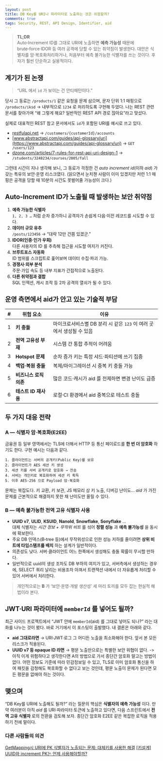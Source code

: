 ```yaml
---
layout: post
title: DB Key를 URI나 파라미터로 노출하는 것은 위험할까?
comments: true
tags: Security, REST, API Design, Identifier, aid
---
```


> **TL;DR**\
> Auto‑Increment ID를 그대로 URI에 노출하면 **예측 가능성** 때문에 brute‑force·IDOR 등 여러 공격에 당할 수 있는 취약점이 발생한다. 대안은 식별자를 암·복호화처리하거나, 처음부터 예측 불가능한 식별자를 쓰는 것이다. 후자가 훨씬 단순하고 실용적이다.

## 계기가 된 논쟁

> “URL 에서 `id` 가 보이는 건 안티패턴이다.”

당시 그 동료는 `/products/1` 같은 요청을 문제 삼으며, 문자 단위 1:1 매핑으로 `/products/iksd` → 내부적으로 `1234` 로 처리하도록 구현해 두었다. 나는 REST 관련 문서를 찾아가며 “왜 그렇게 해요? 일반적인 REST API 경로 잖아요”라고 맞섰다.

실제로 대표적인 REST 참고 문서에서도 `id`가 포함된 URI를 예시로 쓰고 있다.

- [restfulapi.net](https://restfulapi.net/resource-naming/) → `/customers/{customerId}/accounts`
- [www.abstractapi.com/guides/api-glossary/uri](https://www.abstractapi.com/guides/api-glossary/uri) → `GET /users/123`
- [dzone.com/articles/7-rules-for-rest-api-uri-design-1](https://dzone.com/articles/7-rules-for-rest-api-uri-design-1) → `/students/3248234/courses/2005/fall`

그런데 시간이 지나 생각해 보니, 그 동료가 걱정한 건 _auto increment id_(이하 _aid_) 가 갖는 특유의 보안·운영 리스크였다.
(읽으면서 눈치챈 사람이 이미 있겠지만 저런 1:1 매핑은 공격을 당할 때 10분의 시간도 못벌어줄 가능성이 크다.)

## Auto‑Increment ID가 노출될 때 발생하는 보안 취약점

1. **예측 가능한 식별자**\
   `1, 2, 3 …` 처럼 순차 증가하니 공격자가 손쉽게 다음·이전 레코드를 시도할 수 있다.
2. **데이터 규모 유추**\
   `/posts/123456` → “대략 12만 건쯤 있겠군.”
3. **IDOR(인증·인가 우회)**\
   다른 사용자의 ID 를 추측해 접근을 시도할 여지가 커진다.
4. **브루트포스 자동화**\
   ID 범위를 스크립트로 훑어보며 데이터 수집·파괴 가능.
5. **경쟁사·외부 분석**\
   주문·가입 속도 등 내부 지표가 간접적으로 노출된다.
6. **다른 취약점과 결합**\
   SQL 인젝션, 캐시 조작 등 2차 공격의 열쇠가 될 수 있다.

## 운영 측면에서 aid가 안고 있는 기술적 부담

| #   | 위험 요소              | 이유                                                                 |
| --- | ---------------------- | -------------------------------------------------------------------- |
| 1   | **키 충돌**            | 마이크로서비스별 DB 분리 시 같은 `123` 이 여러 곳에서 생성될 수 있음 |
| 2   | **전역 고유성 부재**   | 시스템 간 통합 추적이 어려움                                         |
| 3   | **Hotspot 문제**       | 순차 증가 키는 특정 샤드·파티션에 쓰기 집중                          |
| 4   | **백업·복원 충돌**     | 복제/마이그레이션 시 중복 키 충돌 가능                               |
| 5   | **비즈니스 로직 의존** | 많은 코드·캐시가 aid 를 전제하면 변경 난이도 급증                    |
| 6   | **테스트 ID 재사용**   | 로컬·CI 환경에서 aid 중복으로 테스트 충돌                            |

## 두 가지 대응 전략

### A — 식별자 암·복호화(E2EE)

금융권 등 일부 영역에서는 TLS에 더해서 HTTP 등 통신 페이로드를 **한 번 더 암호화** 하기도 한다. 구현 예시는 다음과 같다.

```text
1. 클라이언트는 서버의 공개키(Public Key)를 보유
2. 클라이언트가 AES 세션 키 생성
3. 세션 키를 서버 공개키로 암호화 → 전송
4. 서버는 개인키로 복호화하여 세션 키 획득
5. 이후 AES‑256 으로 Payload 암·복호화
```

문제는 복잡도다. 키 교환, 키 보관, JS 메모리 상 키 노출, 디버깅 난이도… _aid_ 가 가진 문제를 근본적으로 해결하지 못한 채 난이도만 올릴 수 있다.

### B — 예측 불가능한 전역 고유 식별자 사용

- **UUID v7**, **ULID**, **KSUID**, **NanoId**, **Snowflake**, **Sonyflake** …\
  대체 식별자는 _시간 정보 + 무작위 비트_ 를 섞어 **정렬 성능** 과 **예측 불가능성** 을 동시에 확보한다.
- 주요 DB 인덱스(B‑tree 등)에서 무작위성으로 인한 성능 저하를 줄이려면 **상위 비트에 타임스탬프를 배치** 하는 설계가 일반적이다.
- 의존성도 낮다. 서버·클라이언트 어느 한쪽에서 생성해도 충돌 확률이 무시할 만하다.
- 일반적으로 uuid의 생성 조차도 DB 부하의 여지가 있고, 서버측에서 생성하는 경우에, SELECT 쿼리 날리는 비용조차 아껴서 트랜잭션 내에서 더 자유롭게 처리할 수 있어 서버에서 처리한다.

> 개인적으로는 **B** 가 ‘보안·운영·개발 생산성’ 세 마리 토끼를 모두 잡는 현실적 해법이라 본다.

## JWT·URI 파라미터에 `memberId` 를 넣어도 될까?

최근 사이드 프로젝트에서 “JWT 안에 `memberId`(aid) 를 그대로 넣어도 되나?” 라는 대화를 나누는 것이 봤다.
바로 거기에서 이 포스팅이 출발했다. 내 결론은 아래와 같다.

- **aid 그대로라면** → URI·JWT·로그 그 어디든 노출을 최소화해야 한다. 앞서 본 모든 리스크가 적용된다.
- **UUID v7 등 opaque ID 라면** → 평문 노출만으로는 특별한 보안 위협이 없다.
  -> 아직 이게 위험하다고 생각한다면 A의 방법으로 가서 종단간 암호화 말고는 방법이 없다. 어떤 정보도 기준에 따라 민감정보일 수 있고, TLS로 이미 암호화 통신을 하여 패킷을 감청해도 복호화할 수 없다고 보는 것인데, 평문 노출이 문제가 된다면 모든 평문을 없애야 하는 것이다.

## 맺으며

“DB Key를 URI에 노출해도 될까?” 라는 질문의 핵심은 **식별자의 예측 가능성** 이다. 만약 여러분이 아직 _aid_ 를 URI·파라미터·토큰에 노출하고 있다면, 다음 스프린트에서 **전역 고유 식별자** 로의 전환을 검토해 보자. 종단간 암호화 E2EE 같은 복잡한 로직을 적용하기 전에 말이다.

### 다른 사람들의 의견

[GetMapping시 URI에 PK 식별자가 노출되는 문제: 대체키를 사용한 해결](https://upcurvewave.tistory.com/441)
[[키설계] UUID와 increment PK는 언제 사용해야할까?](https://americanopeople.tistory.com/378)
